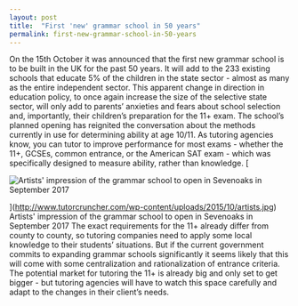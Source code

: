 ```yaml
---
layout: post
title:  "First 'new' grammar school in 50 years"
permalink: first-new-grammar-school-in-50-years
---
```

On the 15th October it was announced that the first new grammar school is to
be built in the UK for the past 50 years. It will add to the 233 existing
schools that educate 5% of the children in the state sector - almost as many
as the entire independent sector. This apparent change in direction in
education policy, to once again increase the size of the selective state
sector, will only add to parents’ anxieties and fears about school selection
and, importantly, their children’s preparation for the 11+ exam.  The school’s
planned opening has reignited the conversation about the methods currently in
use for determining ability at age 10/11. As tutoring agencies know, you can
tutor to improve performance for most exams - whether the 11+, GCSEs, common
entrance, or the American SAT exam - which was specifically designed to
measure ability, rather than knowledge.  [

![Artists' impression of the
grammar school to open in Sevenoaks in September
2017](http://www.tutorcruncher.com/wp-content/uploads/2015/10/artists.jpg)

](http://www.tutorcruncher.com/wp-content/uploads/2015/10/artists.jpg)
Artists' impression of the grammar school to open in Sevenoaks in September
2017  The exact requirements for the 11+ already differ from county to county,
so tutoring companies need to apply some local knowledge to their students’
situations. But if the current government commits to expanding grammar schools
significantly it seems likely that this will come with some centralization and
rationalization of entrance criteria. The potential market for tutoring the
11+ is already big and only set to get bigger - but  tutoring agencies will
have to watch this space carefully and adapt to the changes in their client’s
needs.
